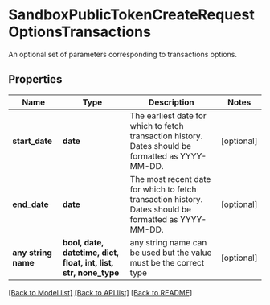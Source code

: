 # SandboxPublicTokenCreateRequestOptionsTransactions

An optional set of parameters corresponding to transactions options.

## Properties
Name | Type | Description | Notes
------------ | ------------- | ------------- | -------------
**start_date** | **date** | The earliest date for which to fetch transaction history. Dates should be formatted as YYYY-MM-DD. | [optional] 
**end_date** | **date** | The most recent date for which to fetch transaction history. Dates should be formatted as YYYY-MM-DD. | [optional] 
**any string name** | **bool, date, datetime, dict, float, int, list, str, none_type** | any string name can be used but the value must be the correct type | [optional]

[[Back to Model list]](../README.md#documentation-for-models) [[Back to API list]](../README.md#documentation-for-api-endpoints) [[Back to README]](../README.md)


